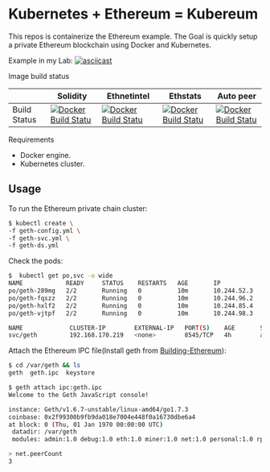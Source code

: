 # Kubernetes + Ethereum = Kubereum
This repos is containerize the Ethereum example. The Goal is quickly setup a private Ethereum blockchain using Docker and Kubernetes.

Example in my Lab:
[![asciicast](https://asciinema.org/a/lRWNbs4bQmmS6ijQcyjdLqvsS.png)](https://asciinema.org/a/lRWNbs4bQmmS6ijQcyjdLqvsS?speed=2)

Image build status

|              | Solidity | Ethnetintel | Ethstats | Auto peer |
|--------------|----------|-------------|----------|-----------|
| Build Status |[![Docker Build Statu](https://img.shields.io/docker/build/kairen/solidity.svg)](https://hub.docker.com/r/kairen/solidity/)|[![Docker Build Statu](https://img.shields.io/docker/build/kairen/ethnetintel.svg)](https://hub.docker.com/r/kairen/ethnetintel/)|[![Docker Build Statu](https://img.shields.io/docker/build/kairen/ethstats.svg)](https://hub.docker.com/r/kairen/ethstats/)|[![Docker Build Statu](https://img.shields.io/docker/build/kairen/auto-peer.svg)](https://hub.docker.com/r/kairen/auto-peer/)|

 Requirements
* Docker engine.
* Kubernetes cluster.

## Usage
To run the Ethereum private chain cluster:
```sh
$ kubectl create \
-f geth-config.yml \
-f geth-svc.yml \
-f geth-ds.yml
```

Check the pods:
```sh
$  kubectl get po,svc -o wide
NAME            READY     STATUS    RESTARTS   AGE       IP            NODE
po/geth-289mg   2/2       Running   0          10m       10.244.52.3   node4
po/geth-fqszz   2/2       Running   0          10m       10.244.96.2   node1
po/geth-hxlf2   2/2       Running   0          10m       10.244.85.4   node3
po/geth-vjtpf   2/2       Running   0          10m       10.244.98.3   node2

NAME             CLUSTER-IP        EXTERNAL-IP   PORT(S)    AGE       SELECTOR
svc/geth         192.168.170.219   <none>        8545/TCP   4h        app=geth
```

Attach the Ethereum IPC file(Install geth from [Building-Ethereum](https://github.com/ethereum/go-ethereum/wiki/Building-Ethereum)):
```sh
$ cd /var/geth && ls
geth  geth.ipc  keystore

$ geth attach ipc:geth.ipc
Welcome to the Geth JavaScript console!

instance: Geth/v1.6.7-unstable/linux-amd64/go1.7.3
coinbase: 0x2f99300b9fb9da018e7004e448f0a16730dbe6a4
at block: 0 (Thu, 01 Jan 1970 00:00:00 UTC)
 datadir: /var/geth
 modules: admin:1.0 debug:1.0 eth:1.0 miner:1.0 net:1.0 personal:1.0 rpc:1.0 txpool:1.0 web3:1.0

> net.peerCount
3
```
